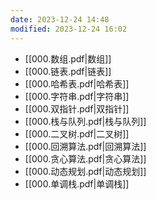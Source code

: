 ```yaml
---
date: 2023-12-24 14:48
modified: 2023-12-24 16:02
---
```


- [[000.数组.pdf|数组]]
- [[000.链表.pdf|链表]]
- [[000.哈希表.pdf|哈希表]]
- [[000.字符串.pdf|字符串]]
- [[000.双指针.pdf|双指针]]
- [[000.栈与队列.pdf|栈与队列]]
- [[000.二叉树.pdf|二叉树]]
- [[000.回溯算法.pdf|回溯算法]]
- [[000.贪心算法.pdf|贪心算法]]
- [[000.动态规划.pdf|动态规划]]
- [[000.单调栈.pdf|单调栈]]

